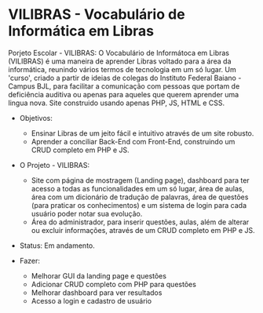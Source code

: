 # VILIBRAS - Vocabulário de Informática em Libras

Porjeto Escolar -   VILIBRAS: O Vocabulário de Informátoca em Libras (VILIBRAS) é uma maneira de aprender Libras voltado para a área da informática, reunindo vários termos de tecnologia em um só lugar. Um 'curso', criado a partir de ideias de colegas do Instituto Federal Baiano - Campus BJL, para facilitar a comunicação com pessoas que portam de deficiência auditiva ou apenas para aqueles que querem aprender uma lingua nova. Site construido usando apenas PHP, JS, HTML e CSS.

* Objetivos:
    * Ensinar Libras de um jeito fácil e intuitivo através de um site robusto.
    * Aprender a conciliar Back-End com Front-End, construindo um CRUD completo em PHP e JS.

* O Projeto - VILIBRAS:
    * Site com página de mostragem (Landing page), dashboard para  ter acesso a todas as funcionalidades em um só lugar, área de aulas, área com um dicionário de tradução de palavras, área de questões (para praticar os conhecimentos) e um sistema de login para cada usuário poder notar sua evolução.
    * Área do administrador, para inserir questões, aulas, além de alterar ou excluir informações, através de um CRUD completo em PHP e JS.

* Status: Em andamento.

* Fazer:
    * Melhorar GUI da landing page e questões
    * Adicionar CRUD completo com PHP para questões
    * Melhorar dashboard para ver resultados
    * Acesso a login e cadastro de usuário
